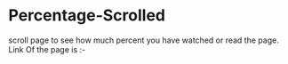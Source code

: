 # Percentage-Scrolled
scroll page to see how much percent you have watched or read the page.
Link Of the page is :- 
